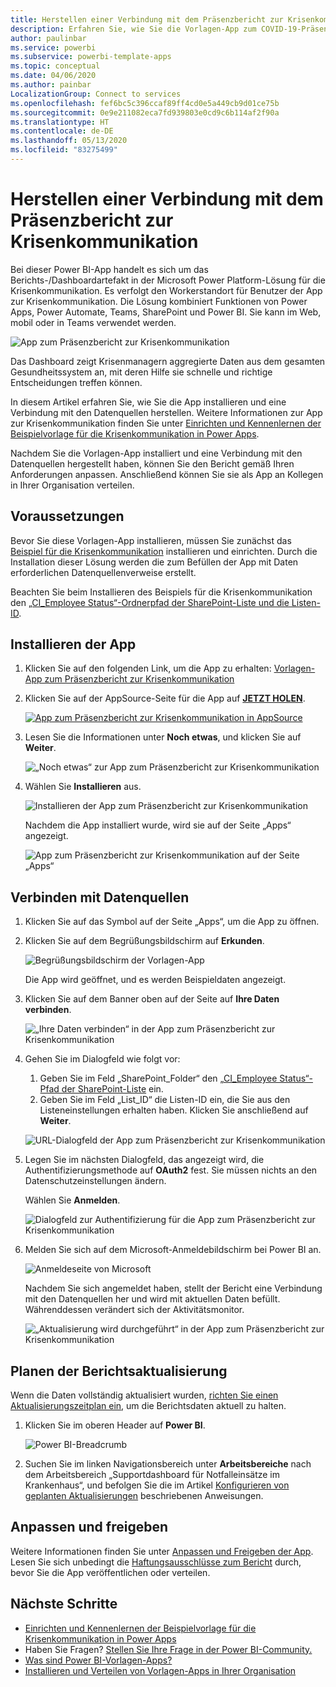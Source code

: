 ```yaml
---
title: Herstellen einer Verbindung mit dem Präsenzbericht zur Krisenkommunikation
description: Erfahren Sie, wie Sie die Vorlagen-App zum COVID-19-Präsenzbericht zur Krisenkommunikation erhalten und installieren und wie Sie eine Verbindung mit Daten herstellen.
author: paulinbar
ms.service: powerbi
ms.subservice: powerbi-template-apps
ms.topic: conceptual
ms.date: 04/06/2020
ms.author: painbar
LocalizationGroup: Connect to services
ms.openlocfilehash: fef6bc5c396ccaf89ff4cd0e5a449cb9d01ce75b
ms.sourcegitcommit: 0e9e211082eca7fd939803e0cd9c6b114af2f90a
ms.translationtype: HT
ms.contentlocale: de-DE
ms.lasthandoff: 05/13/2020
ms.locfileid: "83275499"
---
```

# <a name="connect-to-the-crisis-communication-presence-report"></a>Herstellen einer Verbindung mit dem Präsenzbericht zur Krisenkommunikation

Bei dieser Power BI-App handelt es sich um das Berichts-/Dashboardartefakt in der Microsoft Power Platform-Lösung für die Krisenkommunikation. Es verfolgt den Workerstandort für Benutzer der App zur Krisenkommunikation. Die Lösung kombiniert Funktionen von Power Apps, Power Automate, Teams, SharePoint und Power BI. Sie kann im Web, mobil oder in Teams verwendet werden.

![App zum Präsenzbericht zur Krisenkommunikation](media/service-connect-to-crisis-communication-presence-report/service-crisis-communication-presence-report.png)

Das Dashboard zeigt Krisenmanagern aggregierte Daten aus dem gesamten Gesundheitssystem an, mit deren Hilfe sie schnelle und richtige Entscheidungen treffen können.

In diesem Artikel erfahren Sie, wie Sie die App installieren und eine Verbindung mit den Datenquellen herstellen. Weitere Informationen zur App zur Krisenkommunikation finden Sie unter [Einrichten und Kennenlernen der Beispielvorlage für die Krisenkommunikation in Power Apps](https://docs.microsoft.com/powerapps/maker/canvas-apps/sample-crisis-communication-app).

Nachdem Sie die Vorlagen-App installiert und eine Verbindung mit den Datenquellen hergestellt haben, können Sie den Bericht gemäß Ihren Anforderungen anpassen. Anschließend können Sie sie als App an Kollegen in Ihrer Organisation verteilen.

## <a name="prerequisites"></a>Voraussetzungen

Bevor Sie diese Vorlagen-App installieren, müssen Sie zunächst das [Beispiel für die Krisenkommunikation](https://docs.microsoft.com/powerapps/maker/canvas-apps/sample-crisis-communication-app) installieren und einrichten. Durch die Installation dieser Lösung werden die zum Befüllen der App mit Daten erforderlichen Datenquellenverweise erstellt.

Beachten Sie beim Installieren des Beispiels für die Krisenkommunikation den [„CI_Employee Status“-Ordnerpfad der SharePoint-Liste und die Listen-ID](https://docs.microsoft.com/powerapps/maker/canvas-apps/sample-crisis-communication-app#monitor-office-absences-with-power-bi).

## <a name="install-the-app"></a>Installieren der App

1. Klicken Sie auf den folgenden Link, um die App zu erhalten: [Vorlagen-App zum Präsenzbericht zur Krisenkommunikation](https://appsource.microsoft.com/en-us/product/power-bi/pbi-contentpacks.crisiscomms)

1. Klicken Sie auf der AppSource-Seite für die App auf [**JETZT HOLEN**](https://appsource.microsoft.com/en-us/product/power-bi/pbi-contentpacks.crisiscomms).

    [![App zum Präsenzbericht zur Krisenkommunikation in AppSource](media/service-connect-to-crisis-communication-presence-report/service-crisis-communication-presence-report-app-appsource-get-it-now.png)](https://appsource.microsoft.com/en-us/product/power-bi/pbi-contentpacks.crisiscomms)

1. Lesen Sie die Informationen unter **Noch etwas**, und klicken Sie auf **Weiter**.

    ![„Noch etwas“ zur App zum Präsenzbericht zur Krisenkommunikation](media/service-connect-to-crisis-communication-presence-report/service-crisis-communication-presence-report-1-more-thing.png)

1. Wählen Sie **Installieren** aus. 

    ![Installieren der App zum Präsenzbericht zur Krisenkommunikation](media/service-connect-to-crisis-communication-presence-report/service-crisis-communication-presence-report-select-install.png)

    Nachdem die App installiert wurde, wird sie auf der Seite „Apps“ angezeigt.

   ![App zum Präsenzbericht zur Krisenkommunikation auf der Seite „Apps“](media/service-connect-to-crisis-communication-presence-report/service-crisis-communication-presence-report-app-apps-page-icon.png)

## <a name="connect-to-data-sources"></a>Verbinden mit Datenquellen

1. Klicken Sie auf das Symbol auf der Seite „Apps“, um die App zu öffnen.

1. Klicken Sie auf dem Begrüßungsbildschirm auf **Erkunden**.

   ![Begrüßungsbildschirm der Vorlagen-App](media/service-connect-to-crisis-communication-presence-report/service-crisis-communication-presence-report-app-splash-screen.png)

   Die App wird geöffnet, und es werden Beispieldaten angezeigt.

1. Klicken Sie auf dem Banner oben auf der Seite auf **Ihre Daten verbinden**.

   ![„Ihre Daten verbinden“ in der App zum Präsenzbericht zur Krisenkommunikation](media/service-connect-to-crisis-communication-presence-report/service-crisis-communication-presence-report-app-connect-data.png)

1. Gehen Sie im Dialogfeld wie folgt vor:
   1. Geben Sie im Feld „SharePoint_Folder“ den [„CI_Employee Status“-Pfad der SharePoint-Liste](https://docs.microsoft.com/powerapps/maker/canvas-apps/sample-crisis-communication-app#monitor-office-absences-with-power-bi) ein.
   1. Geben Sie im Feld „List_ID“ die Listen-ID ein, die Sie aus den Listeneinstellungen erhalten haben. Klicken Sie anschließend auf **Weiter**.

   ![URL-Dialogfeld der App zum Präsenzbericht zur Krisenkommunikation](media/service-connect-to-crisis-communication-presence-report/service-crisis-communication-presence-report-app-url-dialog.png)

1. Legen Sie im nächsten Dialogfeld, das angezeigt wird, die Authentifizierungsmethode auf **OAuth2** fest. Sie müssen nichts an den Datenschutzeinstellungen ändern.

   Wählen Sie **Anmelden**.

   ![Dialogfeld zur Authentifizierung für die App zum Präsenzbericht zur Krisenkommunikation](media/service-connect-to-crisis-communication-presence-report/service-crisis-communication-presence-report-app-authentication-dialog.png)

1. Melden Sie sich auf dem Microsoft-Anmeldebildschirm bei Power BI an.

   ![Anmeldeseite von Microsoft](media/service-connect-to-crisis-communication-presence-report/service-crisis-communication-presence-report-app-microsoft-login.png)

   Nachdem Sie sich angemeldet haben, stellt der Bericht eine Verbindung mit den Datenquellen her und wird mit aktuellen Daten befüllt. Währenddessen verändert sich der Aktivitätsmonitor.

   ![„Aktualisierung wird durchgeführt“ in der App zum Präsenzbericht zur Krisenkommunikation](media/service-connect-to-crisis-communication-presence-report/service-crisis-communication-presence-report-app-refresh-monitor.png)

## <a name="schedule-report-refresh"></a>Planen der Berichtsaktualisierung

Wenn die Daten vollständig aktualisiert wurden, [richten Sie einen Aktualisierungszeitplan ein](../connect-data/refresh-scheduled-refresh.md), um die Berichtsdaten aktuell zu halten.

1. Klicken Sie im oberen Header auf **Power BI**.

   ![Power BI-Breadcrumb](media/service-connect-to-crisis-communication-presence-report/service-crisis-communication-presence-report-app-powerbi-breadcrumb.png)

1. Suchen Sie im linken Navigationsbereich unter **Arbeitsbereiche** nach dem Arbeitsbereich „Supportdashboard für Notfalleinsätze im Krankenhaus“, und befolgen Sie die im Artikel [Konfigurieren von geplanten Aktualisierungen](../connect-data/refresh-scheduled-refresh.md) beschriebenen Anweisungen.

## <a name="customize-and-share"></a>Anpassen und freigeben

Weitere Informationen finden Sie unter [Anpassen und Freigeben der App](../connect-data/service-template-apps-install-distribute.md#customize-and-share-the-app). Lesen Sie sich unbedingt die [Haftungsausschlüsse zum Bericht](../create-reports/sample-covid-19-us.md#disclaimers) durch, bevor Sie die App veröffentlichen oder verteilen.

## <a name="next-steps"></a>Nächste Schritte
* [Einrichten und Kennenlernen der Beispielvorlage für die Krisenkommunikation in Power Apps](https://docs.microsoft.com/powerapps/maker/canvas-apps/sample-crisis-communication-app)
* Haben Sie Fragen? [Stellen Sie Ihre Frage in der Power BI-Community.](https://community.powerbi.com/)
* [Was sind Power BI-Vorlagen-Apps?](../connect-data/service-template-apps-overview.md)
* [Installieren und Verteilen von Vorlagen-Apps in Ihrer Organisation](../connect-data/service-template-apps-install-distribute.md)
